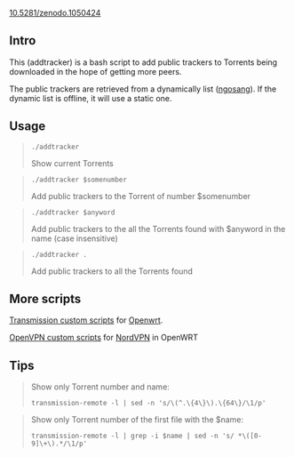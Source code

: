 
[10.5281/zenodo.1050424](https://doi.org/10.5281/zenodo.1050424)

## Intro
This (addtracker) is a bash script to add public trackers to Torrents being downloaded in the hope of getting more peers.

The public trackers are retrieved from a dynamically list ([ngosang](https://github.com/ngosang/trackerslist)). If the dynamic list is offline, it will use a static one.

## Usage

> ```./addtracker```
>
> Show current Torrents

> ```./addtracker $somenumber```
>
> Add public trackers to the Torrent of number $somenumber


> ```./addtracker $anyword```
>
> Add public trackers to the all the Torrents found with $anyword in the name (case insensitive)

>```./addtracker .```
>
> Add public trackers to all the Torrents found


## More scripts

[Transmission custom scripts](../../tree/transmission) for [Openwrt](http://www.openwrt.org).

[OpenVPN custom scripts](../../tree/nordvpn/) for [NordVPN](https://ref.nordvpn.com/?id=69780735) in OpenWRT


## Tips

> Show only Torrent number and name:
>
> ```transmission-remote -l | sed -n 's/\(^.\{4\}\).\{64\}/\1/p'```

> Show only Torrent number of the first file with the $name:
>
> ```transmission-remote -l | grep -i $name | sed -n 's/ *\([0-9]\+\).*/\1/p'```
